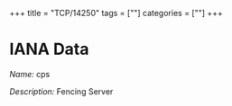 +++
title = "TCP/14250"
tags = [""]
categories = [""]
+++

# IANA Data

_Name:_ cps

_Description:_ Fencing Server

